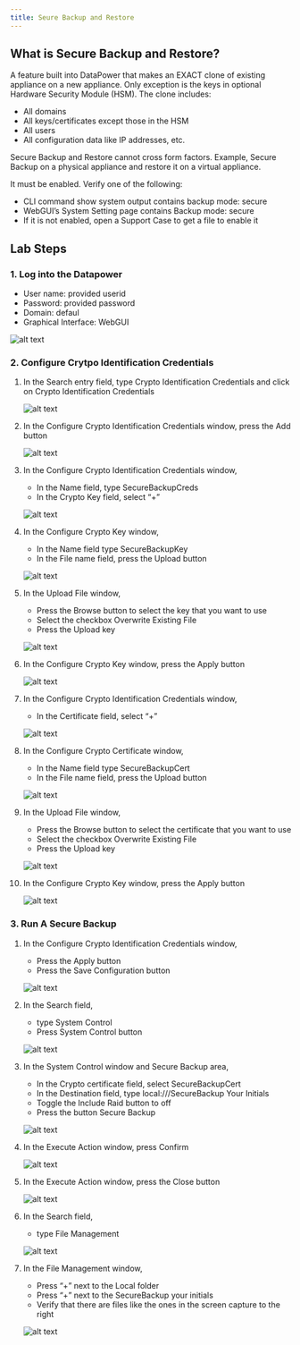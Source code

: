 ```yaml
---
title: Seure Backup and Restore
---
```


## What is Secure Backup and Restore?

A feature built into DataPower that makes an EXACT clone of existing appliance on a new appliance.  Only exception is the keys in optional Hardware Security Module (HSM).  The clone includes:
-  All domains
-  All keys/certificates except those in the HSM
-  All users
-  All configuration data like IP addresses, etc.

Secure Backup and Restore cannot cross form factors.  Example, Secure Backup on a physical appliance and restore it on a virtual appliance.

It must be enabled.  Verify one of the following:
-  CLI command show system output contains backup mode:  secure
-  WebGUI’s System Setting page contains Backup mode:  secure
-  If it is not enabled, open a Support Case to get a file to enable it

## Lab Steps

### 1. Log into the Datapower

-  User name: provided userid
-  Password: provided password
-  Domain: defaul
-  Graphical Interface: WebGUI

![alt text](images/1.png)

### 2. Configure Crytpo Identification Credentials

1.  In the Search entry field, type Crypto Identification Credentials and click on Crypto Identification Credentials
   
    ![alt text](images/2.png)

2.  In the Configure Crypto Identification Credentials window, press the Add button
   
    ![alt text](images/3.png)

3.  In the Configure Crypto Identification Credentials window, 
    -  In the Name field, type SecureBackupCreds
    -  In the Crypto Key field, select “+”

    ![alt text](images/4.png)

4.  In the Configure Crypto Key window,
    -  In the Name field type SecureBackupKey
    -  In the File name field, press the Upload button

    ![alt text](images/5.png)

5.  In the Upload File window, 
    -  Press the Browse button to select the key that you want to use
    -  Select the checkbox Overwrite Existing File
    -  Press the Upload key

    ![alt text](images/6.png)

6.  In the Configure Crypto Key window, press the Apply button

    ![alt text](images/7.png)

7.  In the Configure Crypto Identification Credentials window, 
    -  In the Certificate field, select “+”
    
    ![alt text](images/8.png)

8.  In the Configure Crypto Certificate window,
    -  In the Name field type SecureBackupCert
    -  In the File name field, press the Upload button

    ![alt text](images/9.png)

9.  In the Upload File window, 
    -  Press the Browse button to select the certificate that you want to use
    -  Select the checkbox Overwrite Existing File
    -  Press the Upload key

    ![alt text](images/10.png)

10. In the Configure Crypto Key window, press the Apply button

    ![alt text](images/11.png)

### 3. Run A Secure Backup

1.  In the Configure Crypto Identification Credentials window, 
    -  Press the Apply button
    -  Press the Save Configuration button
    
    ![alt text](images/12.png)

2.  In the Search field, 
    -  type System Control
    -  Press System Control button

    ![alt text](images/13.png)

3.  In the System Control window and Secure Backup area, 
    -  In the Crypto certificate field, select SecureBackupCert
    -  In the Destination field, type local:///SecureBackup Your Initials
    -  Toggle the Include Raid button to off
    -  Press the button Secure Backup

    ![alt text](images/14.png)

4.  In the Execute Action window, press Confirm

    ![alt text](images/15.png)

5.  In the Execute Action window, press the Close button

    ![alt text](images/16.png)

6.  In the Search field, 
    -  type File Management

    ![alt text](images/17.png)

7.  In the File Management window,
    -  Press “+” next to the Local folder
    -  Press “+” next to the SecureBackup your initials
    -  Verify that there are files like the ones in the screen capture to the right

    ![alt text](images/18.png)






